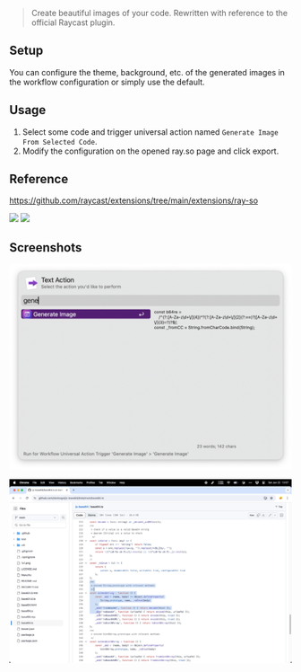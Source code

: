 > Create beautiful images of your code. Rewritten with reference to the official Raycast plugin.


## Setup
You can configure the theme, background, etc. of the generated images in the workflow configuration or simply use the default.

## Usage

1. Select some code and trigger universal action named `Generate Image From Selected Code`.
2. Modify the configuration on the opened ray.so page and click export.

## Reference

https://github.com/raycast/extensions/tree/main/extensions/ray-so



![](https://img.shields.io/badge/version-v0.3-green?style=for-the-badge)
[![](https://img.shields.io/badge/download-click-blue?style=for-the-badge)](https://github.com/alanhe421/alfred-workflows/raw/master/ray-so/Generate%20Image.alfredworkflow)




<!-- more -->

## Screenshots

![screenshot.png](screenshot/screenshot.png)

![screenshot.gif](screenshot/screenshot.gif)
